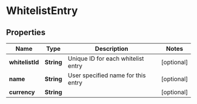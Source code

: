 

# WhitelistEntry

## Properties

Name | Type | Description | Notes
------------ | ------------- | ------------- | -------------
**whitelistId** | **String** | Unique ID for each whitelist entry |  [optional]
**name** | **String** | User specified name for this entry |  [optional]
**currency** | **String** |  |  [optional]





